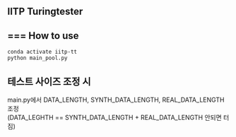 ## IITP Turingtester
===
How to use
---
```
conda activate iitp-tt
python main_pool.py
```

테스트 사이즈 조정 시
---
main.py에서 DATA_LENGTH, SYNTH_DATA_LENGTH, REAL_DATA_LENGTH 조정   
(DATA_LEGHTH == SYNTH_DATA_LENGTH + REAL_DATA_LENGTH 안되면 터짐)
